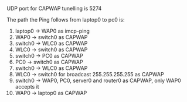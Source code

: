 UDP port for CAPWAP tunelling is 5274

The path the Ping follows from laptop0 to pc0 is:

 1. laptop0 -> WAP0 as imcp-ping
 2. WAP0 -> switch0 as CAPWAP
 3. switch0 -> WLC0 as CAPWAP
 4. WLC0 -> switch0 as CAPWAP
 5. switch0 -> PC0 as CAPWAP
 6. PC0 -> switch0 as CAPWAP
 7. switch0 -> WLC0 as CAPWAP
 8. WLC0 -> switch0 for broadcast 255.255.255.255 as CAPWAP
 9. switch0 -> WAP0, PC0, server0 and router0 as CAPWAP, only WAP0 accepts it
 10. WAP0 -> laptop0 as CAPWAP
